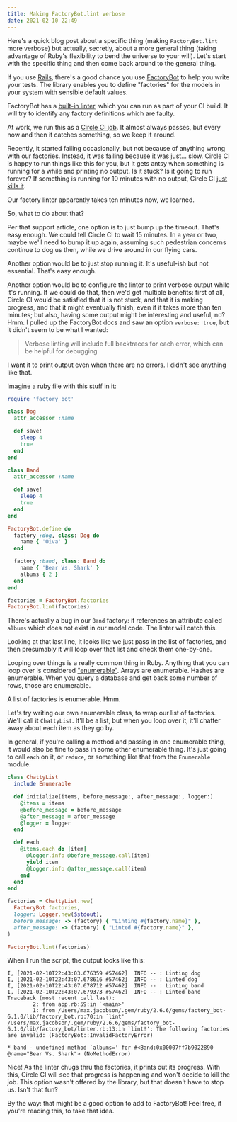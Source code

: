 ```yaml
---
title: Making FactoryBot.lint verbose
date: 2021-02-10 22:49
---
```


Here's a quick blog post about a specific thing (making `FactoryBot.lint` more verbose) but actually, secretly, about a more general thing (taking advantage of Ruby's flexibility to bend the universe to your will).
Let's start with the specific thing and then come back around to the general thing.

If you use [Rails](https://rubyonrails.org/), there's a good chance you use [FactoryBot](https://github.com/thoughtbot/factory_bot/) to help you write your tests.
The library enables you to define "factories" for the models in your system with sensible default values.

FactoryBot has a [built-in linter](https://github.com/thoughtbot/factory_bot/blob/master/GETTING_STARTED.md#linting-factories), which you can run as part of your CI build.
It will try to identify any factory definitions which are faulty.

At work, we run this as a [Circle CI job](https://circleci.com/docs/2.0/jobs-steps/#jobs-overview).
It almost always passes, but every now and then it catches something, so we keep it around.

Recently, it started failing occasionally, but not because of anything wrong with our factories.
Instead, it was failing because it was just... slow.
Circle CI is happy to run things like this for you, but it gets antsy when something is running for a while and printing no output.
Is it stuck?
Is it going to run forever?
If something is running for 10 minutes with no output, Circle CI [just kills it](https://support.circleci.com/hc/en-us/articles/360045268074-Build-Fails-with-Too-long-with-no-output-exceeded-10m0s-context-deadline-exceeded-?utm_medium=SEM&utm_source=gnb&utm_campaign=SEM-gb-DSA-Eng-uscan&utm_content=&utm_term=dynamicSearch-&gclid=Cj0KCQiApY6BBhCsARIsAOI_Gja3DfGPaxFGFypRwlqsMIQ4jZgkIGh8YHte9mgEPcesmv9ncXlv4p4aAu8vEALw_wcB).

Our factory linter apparently takes ten minutes now, we learned.

So, what to do about that?

Per that support article, one option is to just bump up the timeout.
That's easy enough.
We could tell Circle CI to wait 15 minutes.
In a year or two, maybe we'll need to bump it up again, assuming such pedestrian concerns continue to dog us then, while we drive around in our flying cars.

Another option would be to just stop running it.
It's useful-ish but not essential.
That's easy enough.

Another option would be to configure the linter to print verbose output while it's running.
If we could do that, then we'd get multiple benefits: first of all, Circle CI would be satisfied that it is not stuck, and that it is making progress, and that it might eventually finish, even if it takes more than ten minutes; but also, having some output might be interesting and useful, no?
Hmm.
I pulled up the FactoryBot docs and saw an option `verbose: true`, but it didn't seem to be what I wanted:

> Verbose linting will include full backtraces for each error, which can be helpful for debugging

I want it to print output even when there are no errors.
I didn't see anything like that.

Imagine a ruby file with this stuff in it:

```ruby
require 'factory_bot'

class Dog
  attr_accessor :name

  def save!
    sleep 4
    true
  end
end

class Band
  attr_accessor :name

  def save!
    sleep 4
    true
  end
end

FactoryBot.define do
  factory :dog, class: Dog do
    name { 'Oiva' }
  end

  factory :band, class: Band do
    name { 'Bear Vs. Shark' }
    albums { 2 }
  end
end

factories = FactoryBot.factories
FactoryBot.lint(factories)
```

There's actually a bug in our `Band` factory: it references an attribute called `albums` which does not exist in our model code.
The linter will catch this.

Looking at that last line, it looks like we just pass in the list of factories, and then presumably it will loop over that list and check them one-by-one.

Looping over things is a really common thing in Ruby.
Anything that you can loop over is considered ["enumerable"](https://ruby-doc.org/core-3.0.0/Enumerable.html).
Arrays are enumerable.
Hashes are enumerable.
When you query a database and get back some number of rows, those are enumerable.

A list of factories is enumerable.
Hmm.

Let's try writing our own enumerable class, to wrap our list of factories.
We'll call it `ChattyList`.
It'll be a list, but when you loop over it, it'll chatter away about each item as they go by.

In general, if you're calling a method and passing in one enumerable thing, it would also be fine to pass in some other enumerable thing.
It's just going to call `each` on it, or `reduce`, or something like that from the `Enumerable` module.

```ruby
class ChattyList
  include Enumerable

  def initialize(items, before_message:, after_message:, logger:)
    @items = items
    @before_message = before_message
    @after_message = after_message
    @logger = logger
  end

  def each
    @items.each do |item|
      @logger.info @before_message.call(item)
      yield item
      @logger.info @after_message.call(item)
    end
  end
end

factories = ChattyList.new(
  FactoryBot.factories,
  logger: Logger.new($stdout),
  before_message: -> (factory) { "Linting #{factory.name}" },
  after_message: -> (factory) { "Linted #{factory.name}" },
)

FactoryBot.lint(factories)
```

When I run the script, the output looks like this:

```
I, [2021-02-10T22:43:03.676359 #57462]  INFO -- : Linting dog
I, [2021-02-10T22:43:07.678616 #57462]  INFO -- : Linted dog
I, [2021-02-10T22:43:07.678712 #57462]  INFO -- : Linting band
I, [2021-02-10T22:43:07.679373 #57462]  INFO -- : Linted band
Traceback (most recent call last):
        2: from app.rb:59:in `<main>'
        1: from /Users/max.jacobson/.gem/ruby/2.6.6/gems/factory_bot-6.1.0/lib/factory_bot.rb:70:in `lint'
/Users/max.jacobson/.gem/ruby/2.6.6/gems/factory_bot-6.1.0/lib/factory_bot/linter.rb:13:in `lint!': The following factories are invalid: (FactoryBot::InvalidFactoryError)

* band - undefined method `albums=' for #<Band:0x00007ff7b9022890 @name="Bear Vs. Shark"> (NoMethodError)
```

Nice!
As the linter chugs thru the factories, it prints out its progress.
With this, Circle CI will see that progress is happening and won't decide to kill the job.
This option wasn't offered by the library, but that doesn't have to stop us.
Isn't that fun?

By the way: that might be a good option to add to FactoryBot!
Feel free, if you're reading this, to take that idea.
